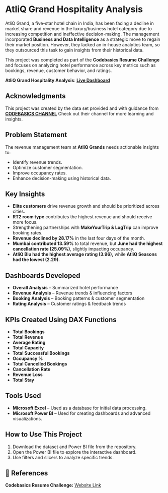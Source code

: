 # AtliQ Grand Hospitality Analysis
AtliQ Grand, a five-star hotel chain in India, has been facing a decline in market share and revenue in the luxury/business hotel category due to increasing competition and ineffective decision-making. The management incorporated **Business and Data Intelligence** as a strategic move to regain their market position. However, they lacked an in-house analytics team, so they outsourced this task to gain insights from their historical data.

This project was completed as part of the **Codebasics Resume Challenge** and focuses on analyzing hotel performance across key metrics such as bookings, revenue, customer behavior, and ratings.

**AtliQ Grand Hospitality Analysis**: [**Live Dashboard**](https://surl.li/gckdlp)

## Acknowledgments

This project was created by the data set provided and with guidance from [**CODEBASICS CHANNEL**](http://surl.li/nqzscw) Check out their channel for more learning and insights.

## Problem Statement
The revenue management team at **AtliQ Grands** needs actionable insights to:
- Identify revenue trends.
- Optimize customer segmentation.
- Improve occupancy rates.
- Enhance decision-making using historical data.

## Key Insights
- **Elite customers** drive revenue growth and should be prioritized across cities.
- **RT2 room type** contributes the highest revenue and should receive more focus.
- Strengthening partnerships with **MakeYourTrip & LogTrip** can improve booking rates.
- **Revenue declined by 28.17%** in the last four days of the month.
- **Mumbai contributed 13.59%** to total revenue, but **June had the highest cancellation rate (25.09%)**, slightly impacting occupancy.
- **AtliQ Blu had the highest average rating (3.96),** while **AtliQ Seasons had the lowest (2.29).**

## Dashboards Developed
- **Overall Analysis** – Summarized hotel performance
- **Revenue Analysis** – Revenue trends & influencing factors
- **Booking Analysis** – Booking patterns & customer segmentation
- **Rating Analysis** – Customer ratings & feedback trends

## KPIs Created Using DAX Functions
- **Total Bookings**
- **Total Revenue**
- **Average Rating**
- **Total Capacity**
- **Total Successful Bookings**
- **Occupancy %**
- **Total Cancelled Bookings**
- **Cancellation Rate**
- **Revenue Loss**
- **Total Stay**

## Tools Used
- **Microsoft Excel** – Used as a database for initial data processing.
- **Microsoft Power BI** – Used for creating dashboards and advanced visualizations.

## How to Use This Project
1. Download the dataset and Power BI file from the repository.
2. Open the Power BI file to explore the interactive dashboard.
3. Use filters and slicers to analyze specific trends.

## 🔗 References
  **Codebasics Resume Challenge:** [Website Link](https://surl.li/gvaozi)
